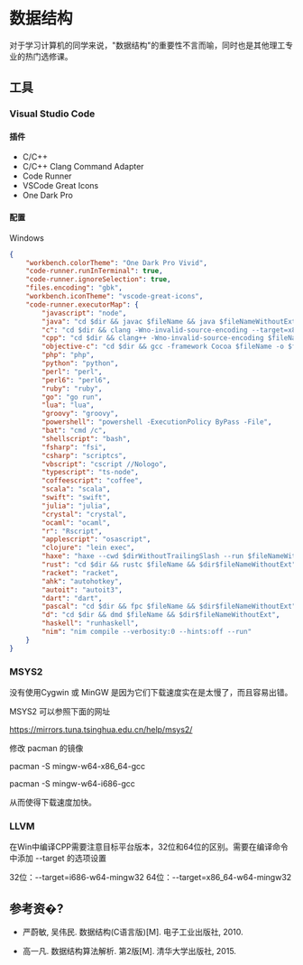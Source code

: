 # 数据结构
对于学习计算机的同学来说，"数据结构"的重要性不言而喻，同时也是其他理工专业的热门选修课。
## 工具
### Visual Studio Code
#### 插件
- C/C++
- C/C++ Clang Command Adapter
- Code Runner
- VSCode Great Icons
- One Dark Pro
#### 配置
Windows
```json
{
    "workbench.colorTheme": "One Dark Pro Vivid",
    "code-runner.runInTerminal": true,
    "code-runner.ignoreSelection": true,
    "files.encoding": "gbk",
    "workbench.iconTheme": "vscode-great-icons",
    "code-runner.executorMap": {
        "javascript": "node",
        "java": "cd $dir && javac $fileName && java $fileNameWithoutExt",
        "c": "cd $dir && clang -Wno-invalid-source-encoding --target=x86_64-w64-mingw32 $fileName -o $fileNameWithoutExt.exe && $dir$fileNameWithoutExt",
        "cpp": "cd $dir && clang++ -Wno-invalid-source-encoding $fileName -o $fileNameWithoutExt.exe && $dir$fileNameWithoutExt",
        "objective-c": "cd $dir && gcc -framework Cocoa $fileName -o $fileNameWithoutExt && $dir$fileNameWithoutExt",
        "php": "php",
        "python": "python",
        "perl": "perl",
        "perl6": "perl6",
        "ruby": "ruby",
        "go": "go run",
        "lua": "lua",
        "groovy": "groovy",
        "powershell": "powershell -ExecutionPolicy ByPass -File",
        "bat": "cmd /c",
        "shellscript": "bash",
        "fsharp": "fsi",
        "csharp": "scriptcs",
        "vbscript": "cscript //Nologo",
        "typescript": "ts-node",
        "coffeescript": "coffee",
        "scala": "scala",
        "swift": "swift",
        "julia": "julia",
        "crystal": "crystal",
        "ocaml": "ocaml",
        "r": "Rscript",
        "applescript": "osascript",
        "clojure": "lein exec",
        "haxe": "haxe --cwd $dirWithoutTrailingSlash --run $fileNameWithoutExt",
        "rust": "cd $dir && rustc $fileName && $dir$fileNameWithoutExt",
        "racket": "racket",
        "ahk": "autohotkey",
        "autoit": "autoit3",
        "dart": "dart",
        "pascal": "cd $dir && fpc $fileName && $dir$fileNameWithoutExt",
        "d": "cd $dir && dmd $fileName && $dir$fileNameWithoutExt",
        "haskell": "runhaskell",
        "nim": "nim compile --verbosity:0 --hints:off --run"
    }
}
```

### MSYS2
没有使用Cygwin 或 MinGW 是因为它们下载速度实在是太慢了，而且容易出错。

MSYS2 可以参照下面的网址

https://mirrors.tuna.tsinghua.edu.cn/help/msys2/

修改 pacman 的镜像

pacman -S mingw-w64-x86_64-gcc

pacman -S mingw-w64-i686-gcc

从而使得下载速度加快。
### LLVM
在Win中编译CPP需要注意目标平台版本，32位和64位的区别。需要在编译命令中添加 --target 的选项设置

32位：--target=i686-w64-mingw32
64位：--target=x86_64-w64-mingw32

## 参考资�?

- 严蔚敏, 吴伟民. 数据结构(C语言版)[M]. 电子工业出版社, 2010.

- 高一凡. 数据结构算法解析. 第2版[M]. 清华大学出版社, 2015.